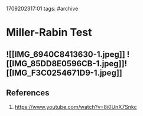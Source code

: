 1709202317:01
tags: #archive
# Miller-Rabin Test

![[IMG_6940C8413630-1.jpeg]]
![[IMG_85DD8E0596CB-1.jpeg]]![[IMG_F3C0254671D9-1.jpeg]]
---
## References
1. https://www.youtube.com/watch?v=8i0UnX7Snkc